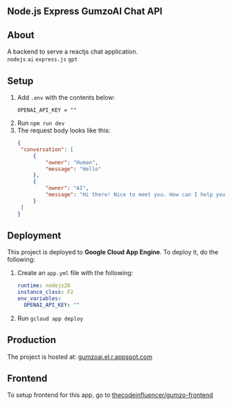 ## Node.js Express GumzoAI Chat API

## About
A backend to serve a reactjs chat application.\
`nodejs` `ai` `express.js` `gpt`

## Setup

1. Add `.env` with the contents below:
   ```properties
   OPENAI_API_KEY = ""
   ```
2. Run `npm run dev`
3. The request body looks like this:
   ```json
   {
    "conversation": [
        {
            "owner": "Human",
            "message": "Hello"
        },
        {
            "owner": "AI",
            "message": "Hi there! Nice to meet you. How can I help you today?"
        }
    ]
   }
   ```

## Deployment

This project is deployed to **Google Cloud App Engine**. To deploy it, do the following:
1. Create an `app.yml` file with the following:
   ```yml
   runtime: nodejs20
   instance_class: F2
   env_variables:
     OPENAI_API_KEY: ""
   ```
3. Run `gcloud app deploy`

## Production 

The project is hosted at:
[gumzoai.el.r.appspot.com](https://gumzoai.el.r.appspot.com)

## Frontend

To setup frontend for this app, go to [thecodeinfluencer/gumzo-frontend](https://github.com/thecodeinfluencer/gumzo-frontend)

